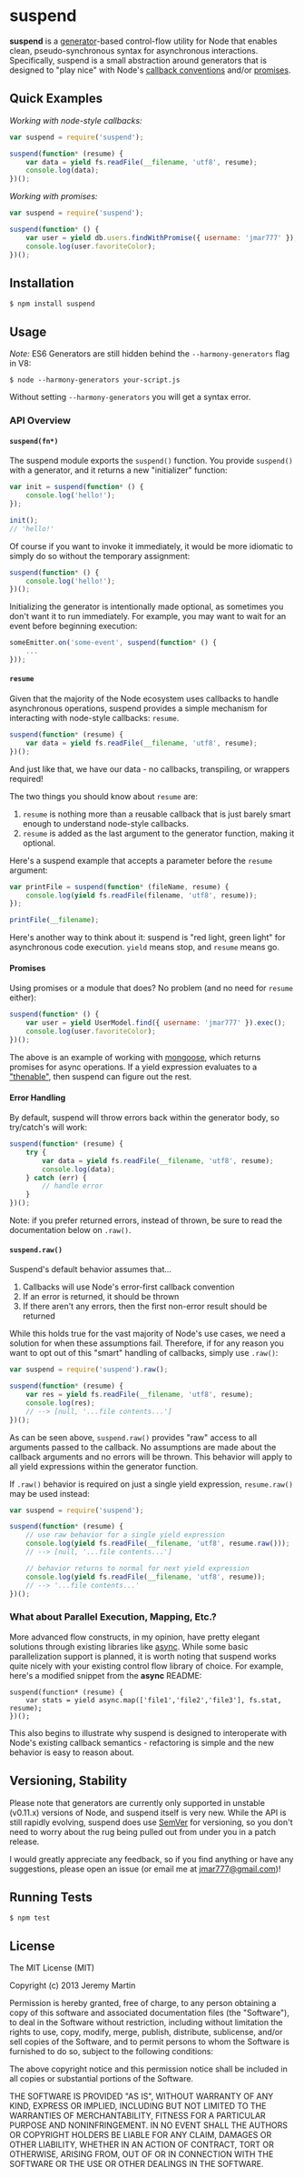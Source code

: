 # suspend

**suspend** is a [generator](http://wiki.ecmascript.org/doku.php?id=harmony:generators)-based control-flow utility for Node that enables clean, pseudo-synchronous syntax for asynchronous interactions.  Specifically, suspend is a small abstraction around generators that is designed to "play nice" with Node's [callback conventions](http://docs.nodejitsu.com/articles/getting-started/control-flow/what-are-callbacks) and/or [promises](http://promises-aplus.github.io/promises-spec/).

## Quick Examples

*Working with node-style callbacks:*

```javascript
var suspend = require('suspend');

suspend(function* (resume) {
    var data = yield fs.readFile(__filename, 'utf8', resume);
    console.log(data);
})();
```

*Working with promises:*

```javascript
var suspend = require('suspend');

suspend(function* () {
    var user = yield db.users.findWithPromise({ username: 'jmar777' });
    console.log(user.favoriteColor);
})();
```

## Installation

```
$ npm install suspend
```

## Usage

*Note:* ES6 Generators are still hidden behind the `--harmony-generators` flag in V8:

```
$ node --harmony-generators your-script.js
```

Without setting `--harmony-generators` you will get a syntax error.

### API Overview

#### `suspend(fn*)`

The suspend module exports the `suspend()` function.  You provide `suspend()` with a generator, and it returns a new "initializer" function:

```javascript
var init = suspend(function* () {
    console.log('hello!');
});

init();
// 'hello!'
```

Of course if you want to invoke it immediately, it would be more idiomatic to simply do so without the temporary assignment:

```javascript
suspend(function* () {
    console.log('hello!');
})();
```

Initializing the generator is intentionally made optional, as sometimes you don't want it to run immediately.  For example, you may want to wait for an event before beginning execution:

```javascript
someEmitter.on('some-event', suspend(function* () {
    ...
}));
```

#### `resume`

Given that the majority of the Node ecosystem uses callbacks to handle asynchronous operations, suspend provides a simple mechanism for interacting with node-style callbacks: `resume`.

```javascript
suspend(function* (resume) {
    var data = yield fs.readFile(__filename, 'utf8', resume);
})();
```

And just like that, we have our data - no callbacks, transpiling, or wrappers required!

The two things you should know about `resume` are:

1. `resume` is nothing more than a reusable callback that is just barely smart enough to understand node-style callbacks.
2. `resume` is added as the last argument to the generator function, making it optional.

Here's a suspend example that accepts a parameter before the `resume` argument:

```javascript
var printFile = suspend(function* (fileName, resume) {
    console.log(yield fs.readFile(filename, 'utf8', resume));
});

printFile(__filename);
```

Here's another way to think about it: suspend is "red light, green light" for asynchronous code execution.  `yield` means stop, and `resume` means go.

#### Promises

Using promises or a module that does? No problem (and no need for `resume` either):

```javascript
suspend(function* () {
    var user = yield UserModel.find({ username: 'jmar777' }).exec();
    console.log(user.favoriteColor);
})();
```

The above is an example of working with [mongoose](http://mongoosejs.com/), which returns promises for async operations.  If a yield expression evaluates to a ["thenable"](https://github.com/promises-aplus/promises-spec#terminology), then suspend can figure out the rest.

#### Error Handling

By default, suspend will throw errors back within the generator body, so try/catch's will work:

```javascript
suspend(function* (resume) {
    try {
        var data = yield fs.readFile(__filename, 'utf8', resume);
        console.log(data);
    } catch (err) {
        // handle error
    }
})();
```

Note: if you prefer returned errors, instead of thrown, be sure to read the documentation below on `.raw()`.

#### `suspend.raw()`

Suspend's default behavior assumes that...

1. Callbacks will use Node's error-first callback convention
2. If an error is returned, it should be thrown
3. If there aren't any errors, then the first non-error result should be returned

While this holds true for the vast majority of Node's use cases, we need a solution for when these assumptions fail.  Therefore, if for any reason you want to opt out of this "smart" handling of callbacks, simply use `.raw()`:

```javascript
var suspend = require('suspend').raw();

suspend(function* (resume) {
    var res = yield fs.readFile(__filename, 'utf8', resume);
    console.log(res);
    // --> [null, '...file contents...']
})();
```

As can be seen above, `suspend.raw()` provides "raw" access to all arguments passed to the callback.  No assumptions are made about the callback arguments and no errors will be thrown.  This behavior will apply to all yield expressions within the generator function.

If `.raw()` behavior is required on just a single yield expression, `resume.raw()` may be used instead:

```javascript
var suspend = require('suspend');

suspend(function* (resume) {
    // use raw behavior for a single yield expression
    console.log(yield fs.readFile(__filename, 'utf8', resume.raw()));
    // --> [null, '...file contents...']

    // behavior returns to normal for next yield expression
    console.log(yield fs.readFile(__filename, 'utf8', resume));
    // --> '...file contents...'
})();
```

### What about Parallel Execution, Mapping, Etc.?

More advanced flow constructs, in my opinion, have pretty elegant solutions through existing libraries like [async](https://github.com/caolan/async/).  While some basic parallelization support is planned, it is worth noting that suspend works quite nicely with your existing control flow library of choice.  For example, here's a modified snippet from the **async** README:

```
suspend(function* (resume) {
    var stats = yield async.map(['file1','file2','file3'], fs.stat, resume);
})();
```

This also begins to illustrate why suspend is designed to interoperate with Node's existing callback semantics - refactoring is simple and the new behavior is easy to reason about.

## Versioning, Stability

Please note that generators are currently only supported in unstable (v0.11.x) versions of Node, and suspend itself is very new.  While the API is still rapidly evolving, suspend does use [SemVer](http://semver.org/) for versioning, so you don't need to worry about the rug being pulled out from under you in a patch release.

I would greatly appreciate any feedback, so if you find anything or have any suggestions, please open an issue (or email me at jmar777@gmail.com)!

## Running Tests

```
$ npm test
```

## License 

The MIT License (MIT)

Copyright (c) 2013 Jeremy Martin

Permission is hereby granted, free of charge, to any person obtaining a copy of this software and associated documentation files (the "Software"), to deal in the Software without restriction, including without limitation the rights to use, copy, modify, merge, publish, distribute, sublicense, and/or sell copies of the Software, and to permit persons to whom the Software is furnished to do so, subject to the following conditions:

The above copyright notice and this permission notice shall be included in all copies or substantial portions of the Software.

THE SOFTWARE IS PROVIDED "AS IS", WITHOUT WARRANTY OF ANY KIND, EXPRESS OR IMPLIED, INCLUDING BUT NOT LIMITED TO THE WARRANTIES OF MERCHANTABILITY, FITNESS FOR A PARTICULAR PURPOSE AND NONINFRINGEMENT. IN NO EVENT SHALL THE AUTHORS OR COPYRIGHT HOLDERS BE LIABLE FOR ANY CLAIM, DAMAGES OR OTHER LIABILITY, WHETHER IN AN ACTION OF CONTRACT, TORT OR OTHERWISE, ARISING FROM, OUT OF OR IN CONNECTION WITH THE SOFTWARE OR THE USE OR OTHER DEALINGS IN THE SOFTWARE.
